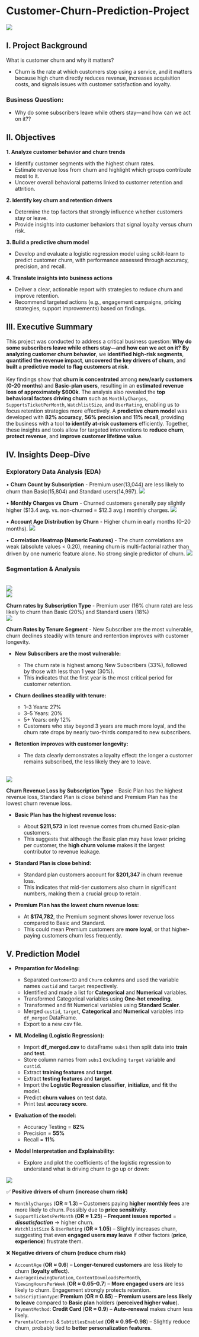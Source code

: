 # Customer-Churn-Prediction-Project

<img src="./dataviz/odds_ratios.png">

## I. Project Background
What is customer churn and why it matters?
+ Churn is the rate at which customers stop using a service, and it matters because high churn directly reduces revenue, increases acquisition costs, and signals issues with customer satisfaction and loyalty.
### Business Question:
+	Why do some subscribers leave while others stay—and how can we act on it??

## II. Objectives
**1. Analyze customer behavior and churn trends**
+ Identify customer segments with the highest churn rates.
+	Estimate revenue loss from churn and highlight which groups contribute most to it.
+ Uncover overall behavioral patterns linked to customer retention and attrition.
  
**2.	Identify key churn and retention drivers**
+	Determine the top factors that strongly influence whether customers stay or leave.
+	Provide insights into customer behaviors that signal loyalty versus churn risk.
  
**3. Build a predictive churn model**
+	Develop and evaluate a logistic regression model using scikit-learn to predict customer churn, with performance assessed through accuracy, precision, and recall.
  
**4. Translate insights into business actions**
+	Deliver a clear, actionable report with strategies to reduce churn and improve retention.
+	Recommend targeted actions (e.g., engagement campaigns, pricing strategies, support improvements) based on findings.


## III. Executive Summary
This project was conducted to address a critical business question: **Why do some subscribers leave while others stay—and how can we act on it?** **By analyzing customer churn behavior**, we **identified high-risk segments**, **quantified the revenue impact**, **uncovered the key drivers of churn**, and **built a predictive model to flag customers at risk**.
<br>
<br>
Key findings show that **churn is concentrated** among **new/early customers** (**0-20 months**) and **Basic-plan users**, resulting in an **estimated revenue loss of approximately $600k**. The analysis also revealed the **top behavioral factors driving churn** such as ```MonthlyCharges```, ```SupportsTicketPerMonth```, ```WatchlistSize```, and ```UserRating```, enabling us to focus retention strategies more effectively. A **predictive churn model** was developed with **82% accuracy**, **56% precision** and **11% recall**, providing the business with a tool **to identify at-risk customers** efficiently. Together, these insights and tools allow for targeted interventions to **reduce churn**, **protect revenue**, and **improve customer lifetime value**.

## IV. Insights Deep-Dive
### Exploratory Data Analysis (EDA)
•	**Churn Count by Subscription** - Premium user(13,044) are less likely to churn than Basic(15,804) and Standard users(14,997). 
<img src="./dataviz/churn_substype.png">

•	**Monthly Charges vs Churn** - Churned customers generally pay slightly higher ($13.4 avg. vs. non-churned = $12.3 avg.) monthly charges. 
<img src="./dataviz/churn_monthlycharges.png">

•	**Account Age Distribution by Churn** - Higher churn in early months (0–20 months).
<img src="./dataviz/churn_accage_distri.png">

•	**Correlation Heatmap (Numeric Features)** - The churn correlations are weak (absolute values < 0.20), meaning churn is multi-factorial rather than driven by one numeric feature alone. No strong single predictor of churn.
<img src="./dataviz/churn_corrheatmap.png">

### Segmentation & Analysis
<br>
<img src="./dataviz/churnrate_substype_chart.png">
<br>
<img src="./dataviz/churnrate_substype.PNG">

**Churn rates by Subscription Type** - Premium user (16% churn rate) are less likely to churn than Basic (20%) and Standard users (18%)
<br>
<img src="./dataviz/churnrate_tenure_chart.png">

**Churn Rates by Tenure Segment** - New Subscriber are the most vulnerable, churn declines steadily with tenure and rentention improves with customer longevity.

+ **New Subscribers are the most vulnerable:**
  + The churn rate is highest among New Subscribers (33%), followed by those with less than 1 year (30%).
  + This indicates that the first year is the most critical period for customer retention.

+ **Churn declines steadily with tenure:**
  + 1–3 Years: 27%
  + 3–5 Years: 20%
  + 5+ Years: only 12%
  + Customers who stay beyond 3 years are much more loyal, and the churn rate drops by nearly two-thirds compared to new subscribers.

+ **Retention improves with customer longevity:**
  + The data clearly demonstrates a loyalty effect: the longer a customer remains subscribed, the less likely they are to leave.
<br>

<img src="./dataviz/churn_revenueloss_substype.png">

**Churn Revenue Loss by Subscription Type** - Basic Plan has the highest revenue loss, Standard Plan is close behind and Premium Plan has the lowest churn revenue loss.
+ **Basic Plan has the highest revenue loss:**
  + About **$211,573** in lost revenue comes from churned Basic-plan customers.
  + This suggests that although the Basic plan may have lower pricing per customer, the **high churn volume** makes it the largest contributor to revenue leakage.
    
+ **Standard Plan is close behind:**
  + Standard plan customers account for **$201,347** in churn revenue loss.
  + This indicates that mid-tier customers also churn in significant numbers, making them a crucial group to retain.

+ **Premium Plan has the lowest churn revenue loss:**
  + At **$174,782**, the Premium segment shows lower revenue loss compared to Basic and Standard.
  + This could mean Premium customers are **more loyal**, or that higher-paying customers churn less frequently.

## V. Prediction Model
+ **Preparation for Modeling:**
  + Separated ```CustomerID``` and ```Churn``` columns and used the variable names ```custid``` and ```target``` respectively.
  + Identified and made a list for **Categorical** and **Numerical** variables.
  + Transformed Categorical variables using **One-hot encoding**.
  + Transformed and fit Numerical variables using **Standard Scaler**.
  + Merged ```custid```, ```target```, **Categorical** and **Numerical** variables into ```df_merged``` DataFrame.
  + Export to a new csv file.

+ **ML Modeling (Logistic Regression):**
  + Import **df_merged.csv** to dataFrame ```subs1``` then split data into **train** and **test**.
  + Store column names from ```subs1``` excluding ```target``` variable and ```custid```.
  + Extract **training features** and **target**.
  + Extract **testing features** and **target**.
  + Import the **Logistic Regression classifier**, **initialize**, and **fit** the model. 
  + Predict **churn values** on test data.
  + Print test **accuracy score**.
    
+ **Evaluation of the model:**
  + Accuracy Testing = **82%**
  + Precision = **55%**
  + Recall = **11%**
 
+ **Model Interpretation and Explainability:**
  + Explore and plot the coefficients of the logistic regression to understand what is driving churn to go up or down: 

<img src="./dataviz/odds_ratios.png">

✅ **Positive drivers of churn (increase churn risk)** 

+ ```MonthlyCharges``` (**OR ≈ 1.3**) – Customers paying **higher monthly fees** are more likely to churn. Possibly due to **price sensitivity**.
+ ```SupportTicketsPerMonth```  (**OR ≈ 1.25**) – **Frequent issues reported** = ***dissatisfaction*** → higher churn.
+ ```WatchlistSize``` & ```UserRating``` (**OR ≈ 1.05**) – Slightly increases churn, suggesting that even **engaged users may leave** if other factors (**price**, **experience**) frustrate them.

❌ **Negative drivers of churn (reduce churn risk)**

+ ```AccountAge``` (**OR ≈ 0.6**) – **Longer-tenured customers** are less likely to churn (**loyalty effect**).
+ ```AverageViewingDuration```, ```ContentDownloadsPerMonth```, ```ViewingHoursPerWeek``` (**OR ≈ 0.65–0.7**) – **More engaged users** are less likely to churn. Engagement strongly protects retention.
+ ```SubscriptionType```: **Premium** (**OR ≈ 0.85**) – **Premium users are less likely to leave** compared to **Basic plan** holders (**perceived higher value**).
+ ```PaymentMethod```: **Credit Card** (**OR ≈ 0.9**) – **Auto-renewal** makes churn less likely.
+ ```ParentalControl``` & ```SubtitlesEnabled``` (**OR ≈ 0.95–0.98**) – Slightly reduce churn, probably tied to **better personalization features**.



